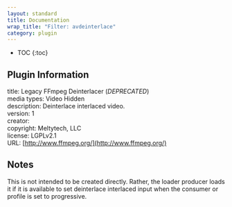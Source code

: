 ```yaml
---
layout: standard
title: Documentation
wrap_title: "Filter: avdeinterlace"
category: plugin
---
```

* TOC
{:toc}

## Plugin Information

title: Legacy FFmpeg Deinterlacer (*DEPRECATED*)  
media types:
Video  Hidden  
description: Deinterlace interlaced video.  
version: 1  
creator:   
copyright: Meltytech, LLC  
license: LGPLv2.1  
URL: [http://www.ffmpeg.org/](http://www.ffmpeg.org/)  

## Notes

This is not intended to be created directly. Rather, the loader producer loads it if it is available to set deinterlace interlaced input when the consumer or profile is set to progressive.
